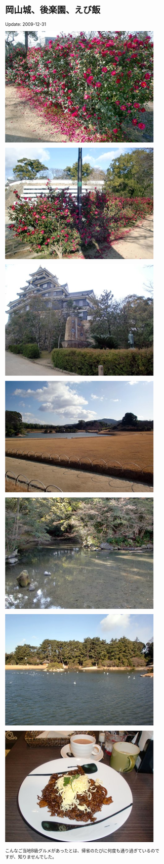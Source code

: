 岡山城、後楽園、えび飯
=====

Update: 2009-12-31

![](20091231_0.jpg)

![](20091231_1.jpg)

![](20091231_2.jpg)

![](20091231_3.jpg)

![](20091231_4.jpg)

![](20091231_5.jpg)

![](20091231_6.jpg)

こんなご当地B級グルメがあったとは、帰省のたびに何度も通り過ぎているのですが、知りませんでした。
